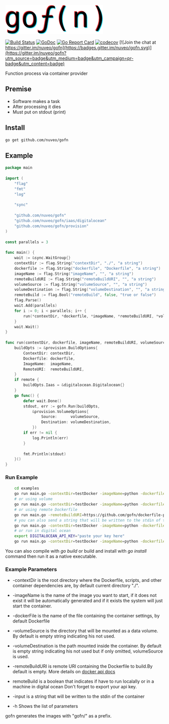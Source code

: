 ![gofn](docs/assets/logo.png)

[![Build Status](https://travis-ci.org/nuveo/gofn.svg?branch=master)](https://travis-ci.org/nuveo/gofn)
[![GoDoc](https://godoc.org/github.com/nuveo/gofn?status.png)](https://godoc.org/github.com/nuveo/gofn)
[![Go Report Card](https://goreportcard.com/badge/github.com/nuveo/gofn)](https://goreportcard.com/report/github.com/nuveo/gofn)
[![codecov](https://codecov.io/gh/nuveo/gofn/branch/master/graph/badge.svg)](https://codecov.io/gh/nuveo/gofn)
[![Join the chat at https://gitter.im/nuveo/gofn](https://badges.gitter.im/nuveo/gofn.svg)](https://gitter.im/nuveo/gofn?utm_source=badge&utm_medium=badge&utm_campaign=pr-badge&utm_content=badge)

Function process via container provider

## Premise

- Software makes a task
- After processing it dies
- Must put on stdout (print)

## Install

```bash
go get github.com/nuveo/gofn
```

## Example

```go
package main

import (
	"flag"
	"fmt"
	"log"

	"sync"

	"github.com/nuveo/gofn"
	"github.com/nuveo/gofn/iaas/digitalocean"
	"github.com/nuveo/gofn/provision"
)

const parallels = 3

func main() {
	wait := &sync.WaitGroup{}
	contextDir := flag.String("contextDir", "./", "a string")
	dockerfile := flag.String("dockerfile", "Dockerfile", "a string")
	imageName := flag.String("imageName", "", "a string")
	remoteBuildURI := flag.String("remoteBuildURI", "", "a string")
	volumeSource := flag.String("volumeSource", "", "a string")
	volumeDestination := flag.String("volumeDestination", "", "a string")
	remoteBuild := flag.Bool("remoteBuild", false, "true or false")
	flag.Parse()
	wait.Add(parallels)
	for i := 0; i < parallels; i++ {
		run(*contextDir, *dockerfile, *imageName, *remoteBuildURI, *volumeSource, *volumeDestination, wait, *remoteBuild)
	}
	wait.Wait()
}

func run(contextDir, dockerfile, imageName, remoteBuildURI, volumeSource, volumeDestination string, wait *sync.WaitGroup, remote bool) {
	buildOpts := &provision.BuildOptions{
		ContextDir: contextDir,
		Dockerfile: dockerfile,
		ImageName:  imageName,
		RemoteURI:  remoteBuildURI,
	}
	if remote {
		buildOpts.Iaas = &digitalocean.Digitalocean{}
	}
	go func() {
		defer wait.Done()
		stdout, err := gofn.Run(buildOpts,
			&provision.VolumeOptions{
				Source:      volumeSource,
				Destination: volumeDestination,
			})
		if err != nil {
			log.Println(err)
		}

		fmt.Println(stdout)
	}()
}

```

### Run Example

```bash
	cd examples
	go run main.go -contextDir=testDocker -imageName=python -dockerfile=Dockerfile
	# or using volume
	go run main.go -contextDir=testDocker -imageName=python -dockerfile=Dockerfile -volumeSource=/tmp -volumeDestination=/tmp
	# or using remote Dockerfile
	go run main.go -remoteBuildURI=https://github.com/gofn/dockerfile-python-example.git -imageName="pythonexample"
	# you can also send a string that will be written to the stdin of the container
	go run main.go -contextDir=testDocker -imageName=python -dockerfile=Dockerfile -input "input string"
    # or run in digital ocean
    export DIGITALOCEAN_API_KEY="paste your key here"
    go run main.go -contextDir=testDocker -imageName=python -dockerfile=Dockerfile -remoteBuild=true
```

You can also compile with _go build_ or build and install with _go install_ command then run it as a native executable.

### Example Parameters

- -contextDir is the root directory where the Dockerfile, scripts, and other container dependencies are, by default current directory "./".

- -imageName is the name of the image you want to start, if it does not exist it will be automatically generated and if it exists the system will just start the container.

- -dockerFile is the name of the file containing the container settings, by default Dockerfile

- -volumeSource is the directory that will be mounted as a data volume. By default is empty string indicating his not used.

- -volumeDestination is the path mounted inside the container. By default is empty string indicating his  not used but if only omitted, volumeSource is used.

- -remoteBuildURI is remote URI containing the Dockerfile to build.By default is empty.
More details on [docker api docs](https://docs.docker.com/engine/reference/commandline/build/#/git-repositories)

- remoteBuild is a boolean that indicates if have to run localally or in a machine in digital ocean
Don't forget to export your api key.

- -input is a string that will be written to the stdin of the container

- -h Shows the list of parameters

gofn generates the images with "gofn/" as a prefix.
